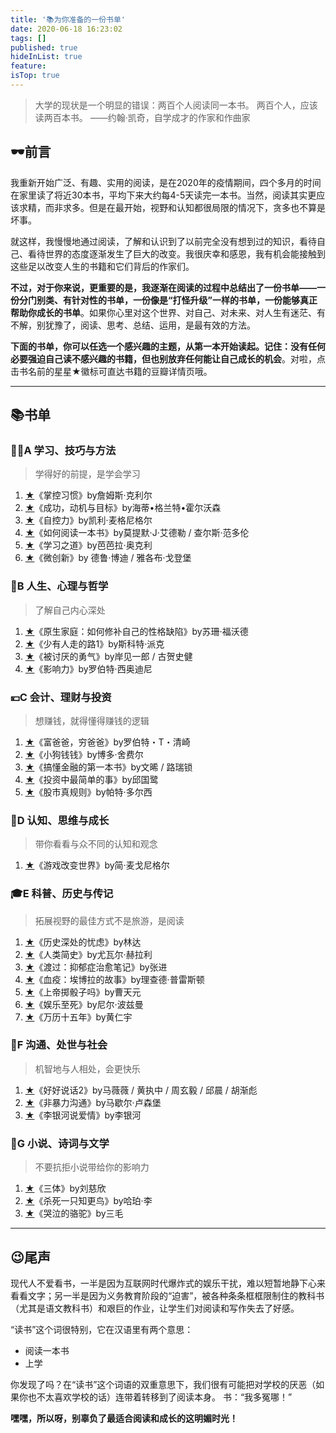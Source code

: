 ```yaml
---
title: '📚为你准备的一份书单'
date: 2020-06-18 16:23:02
tags: []
published: true
hideInList: true
feature: 
isTop: true
---
```


> 大学的现状是一个明显的错误：两百个人阅读同一本书。
> 两百个人，应该读两百本书。
> ——约翰·凯奇，自学成才的作家和作曲家



## 🕶前言
我重新开始广泛、有趣、实用的阅读，是在2020年的疫情期间，四个多月的时间在家里读了将近30本书，平均下来大约每4-5天读完一本书。当然，阅读其实更应该求精，而非求多。但是在最开始，视野和认知都很局限的情况下，贪多也不算是坏事。

就这样，我慢慢地通过阅读，了解和认识到了以前完全没有想到过的知识，看待自己、看待世界的态度逐渐发生了巨大的改变。我很庆幸和感恩，我有机会能接触到这些足以改变人生的书籍和它们背后的作家们。

**不过，对于你来说，更重要的是，我逐渐在阅读的过程中总结出了一份书单——一份分门别类、有针对性的书单，一份像是“打怪升级”一样的书单，一份能够真正帮助你成长的书单**。如果你心里对这个世界、对自己、对未来、对人生有迷茫、有不解，别犹豫了，阅读、思考、总结、运用，是最有效的方法。

**下面的书单，你可以任选一个感兴趣的主题，从第一本开始读起。记住：没有任何必要强迫自己读不感兴趣的书籍，但也别放弃任何能让自己成长的机会**。对啦，点击书名前的星星★徽标可直达书籍的豆瓣详情页哦。


---
## 📚书单

### 👩‍💻A 学习、技巧与方法
> 学得好的前提，是学会学习
1. [★](https://book.douban.com/subject/34326931/)《掌控习惯》by詹姆斯·克利尔
2. [★](https://book.douban.com/subject/22994632/)《成功，动机与目标》by海蒂•格兰特•霍尔沃森
3. [★](https://book.douban.com/subject/10786473/)《自控力》by凯利·麦格尼格尔
4. [★](https://book.douban.com/subject/1013208/)《如何阅读一本书》by莫提默·J·艾德勒 / 查尔斯·范多伦
5. [★](https://book.douban.com/subject/26895988/)《学习之道》by芭芭拉·奥克利
6. [★](https://book.douban.com/subject/25854698/)《微创新》by 德鲁·博迪 / 雅各布·戈登堡



### 🍜B 人生、心理与哲学
> 了解自己内心深处
1.  [★](https://book.douban.com/subject/30199434/)《原生家庭：如何修补自己的性格缺陷》by苏珊·福沃德
2.  [★](https://book.douban.com/subject/1775691/)《少有人走的路1》by斯科特·派克
3.  [★](https://book.douban.com/subject/26369699/)《被讨厌的勇气》by岸见一郎 / 古贺史健
4.  [★](https://book.douban.com/subject/1786387/)《影响力》by罗伯特·西奥迪尼



### 💴C 会计、理财与投资
> 想赚钱，就得懂得赚钱的逻辑
1. [★](https://book.douban.com/subject/1033778/)《富爸爸，穷爸爸》by罗伯特・T・清崎
2. [★](https://book.douban.com/subject/3576486/)《小狗钱钱》by博多·舍费尔
3. [★](https://book.douban.com/subject/10434287/)《搞懂金融的第一本书》by文晞 / 路瑞锁
4. [★](https://book.douban.com/subject/26163553/)《投资中最简单的事》by邱国鹭
5. [★](https://book.douban.com/subject/1728725/)《股市真规则》by帕特·多尔西



### 🌌D 认知、思维与成长
> 带你看看与众不同的认知和观念
1. [★](https://book.douban.com/subject/10828002/)《游戏改变世界》by简·麦戈尼格尔



### 🎓E 科普、历史与传记
> 拓展视野的最佳方式不是旅游，是阅读
1. [★](https://book.douban.com/subject/1027191/)《历史深处的忧虑》by林达
2. [★](https://book.douban.com/subject/25985021/)《人类简史》by尤瓦尔·赫拉利
3. [★](https://book.douban.com/subject/26617241/)《渡过：抑郁症治愈笔记》by张进
4. [★](https://book.douban.com/subject/4154013/)《血疫：埃博拉的故事》by理查德·普雷斯顿
5. [★](https://book.douban.com/subject/1467022/)《上帝掷骰子吗》by曹天元
6. [★](https://book.douban.com/subject/1062193/)《娱乐至死》by尼尔·波兹曼
7. [★](https://book.douban.com/subject/1041482/)《万历十五年》by黄仁宇



### 🙋F 沟通、处世与社会
> 机智地与人相处，会更快乐
1. [★](https://book.douban.com/subject/30327827/)《好好说话2》by马薇薇 / 黄执中 / 周玄毅 / 邱晨 / 胡渐彪
2. [★](https://book.douban.com/subject/3533221/)《非暴力沟通》by马歇尔·卢森堡
3. [★](https://book.douban.com/subject/34460345/)《李银河说爱情》by李银河



### 🛫G 小说、诗词与文学
> 不要抗拒小说带给你的影响力
1. [★](https://book.douban.com/subject/2567698/)《三体》by刘慈欣
2. [★](https://book.douban.com/subject/6781808/)《杀死一只知更鸟》by哈珀·李
3. [★](https://book.douban.com/subject/1029111/)《哭泣的骆驼》by三毛







---

## 😉尾声
现代人不爱看书，一半是因为互联网时代爆炸式的娱乐干扰，难以短暂地静下心来看看文字；另一半是因为义务教育阶段的“迫害”，被各种条条框框限制住的教科书（尤其是语文教科书）和艰巨的作业，让学生们对阅读和写作失去了好感。

“读书”这个词很特别，它在汉语里有两个意思：
+ 阅读一本书
+ 上学

你发现了吗？在“读书”这个词语的双重意思下，我们很有可能把对学校的厌恶（如果你也不太喜欢学校的话）连带着转移到了阅读本身。
书：“我多冤哪！”

**嘿嘿，所以呀，别辜负了最适合阅读和成长的这明媚时光！**